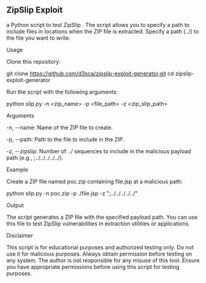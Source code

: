 ## ZipSlip Exploit 

a Python script to test ZipSlip . The script allows you to specify a path to include files in locations when the ZIP file is extracted.
Specify a  path (../) to the file you want to write.


Usage

Clone this repository:

git clone https://github.com/d3sca/zipslip-exploit-generator.git
cd zipslip-exploit-generator

Run the script with the following arguments:

python slip.py -n <zip_name> -p <file_path> -z <zip_slip_path>

Arguments

-n, --name: Name of the ZIP file to create.

-p, --path: Path to the file to include in the ZIP.

-z, --zipslip: Number of ../ sequences to include in the malicious payload path (e.g., ;../../../../../).

Example

Create a ZIP file named poc.zip containing file.jsp at a malicious path:

python slip.py -n poc.zip -p ./file.jsp -z ";../../../../../"

Output

The script generates a ZIP file with the specified payload path. You can use this file to test ZipSlip vulnerabilities in extraction utilities or applications.


Disclaimer

This script is for educational purposes and authorized testing only. Do not use it for malicious purposes.
Always obtain permission before testing on any system.
The author is not responsible for any misuse of this tool. Ensure you have appropriate permissions before using this script for testing purposes.
